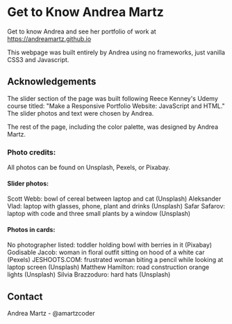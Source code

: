 
# Get to Know Andrea Martz

Get to know Andrea and see her portfolio of work at https://andreamartz.github.io

This webpage was built entirely by Andrea using no frameworks, just vanilla CSS3 and Javascript.

## Acknowledgements

The slider section of the page was built following Reece Kenney's Udemy course titled:
"Make a Responsive Portfolio Website: JavaScript and HTML."  
The slider photos and text were chosen by Andrea.

The rest of the page, including the color palette, was designed by Andrea Martz.

### Photo credits:

All photos can be found on Unsplash, Pexels, or Pixabay.

#### Slider photos:

Scott Webb: bowl of cereal between laptop and cat (Unsplash)
Aleksander Vlad: laptop with glasses, phone, plant and drinks (Unsplash)
Safar Safarov: laptop with code and three small plants by a window (Unsplash)

#### Photos in cards:

No photographer listed: toddler holding bowl with berries in it (Pixabay)
Godisable Jacob: woman in floral outfit sitting on hood of a white car (Pexels)
JESHOOTS.COM: frustrated woman biting a pencil while looking at laptop screen (Unsplash)
Matthew Hamilton: road construction orange lights (Unsplash)
Silvia Brazzoduro: hard hats (Unsplash)

## Contact

Andrea Martz - @amartzcoder
